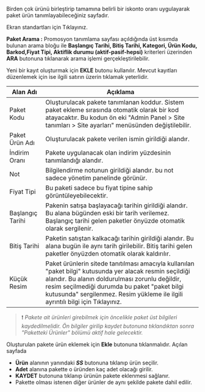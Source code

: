 Birden çok ürünü birleştirip tamamına belirli bir iskonto oranı uygulayarak paket ürün tanımlayabileceğiniz sayfadır.

Ekran standartları için Tıklayınız.

**Paket Arama :** Promosyon tanımlama sayfası açıldığında üst kısımda bulunan arama bloğu ile **Başlangıç Tarihi, Bitiş Tarihi, Kategori, Ürün Kodu, Barkod,Fiyat Tipi, Aktiflik durumu (aktif-pasif-hepsi)**   kriterleri üzerinden **ARA**  butonuna tıklanarak arama işlemi gerçekleştirilebilir.

Yeni bir kayıt oluşturmak için **EKLE** butonu kullanılır. Mevcut kayıtları düzenlemek için ise ilgili satırın üzerin tıklamak yeterlidir.

|Alan Adı|Açıklama|
|--|--|
|Paket Kodu	|Oluşturulacak pakete tanımlanan koddur. Sistem paket ekleme sırasında otomatik olarak bir kod atayacaktır. Bu kodun ön eki "Admin Panel > Site tanımları > Site ayarları" menüsünden değiştilebilir.|
|Paket Ürün Adı	|Oluşturulacak pakete verilen ismin girildiği alandır.|
|İndirim Oranı	|Pakete uygulanacak olan indirim yüzdesinin tanımlandığı alandır.|
|Not|Bilgilendirme notunun girildiği alandır. bu not sadece yönetim panelinde görünür.	|
|Fiyat Tipi |Bu paketi  sadece bu fiyat tipine sahip görüntüleyebilecektir.	|
|Başlangıç Tarihi|Pakenin satışa başlayacağı tarihin girildiği alandır. Bu alana bügünden eski bir tarih verilemez. Başlangıç tarihi gelen paketler önyüzde otomatik olarak sergilenir.|
|Bitiş Tarihi|Paketin satıştan kalkacağı tarihin girildiği alandır. Bu alana bugün ile aynı tarih girilebilir. Bitiş tarihi gelen paketler önyüzden otomatik olarak kaldırılır. |
|Küçük Resim|Paket ürünlerin sitede tanıtılması amacıyla kullanılan "paket bilgi" kutusunda yer alacak resmin seçildiği alandır. Bu alanın doldurulması zorunlu değildir, resim seçilmediği durumda bu paket "paket bilgi kutusunda" sergilenmez. Resim yükleme ile ilgili ayrıntılı bilgi için Tıklayınız.	|


>❗ _Pakete ait ürünleri girebilmek için öncelikle paket üst bilgileri kaydedilmelidir. Ön bilgiler girilip kaydet butonuna tıklandıktan sonra "Paketteki Ürünler" bölümü aktif hale gelecektir._


Oluşturulan pakete ürün eklemek için **Ekle** butonuna tıklanmalıdır. Açılan sayfada

- **Ürün** alanının yanındaki ***SS***  butonuna tıklanıp ürün seçilir.
- **Adet** alanına pakette o üründen kaç adet olacağı girilir.
- **KAYDET**  butonuna tıklanıp ürünün pakete eklenmesi sağlanır.
- Pakette olması istenen diğer ürünler de aynı şekilde pakete dahil edilir.